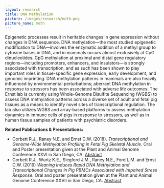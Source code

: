 ```yaml
---
layout: research
title: DNA Methylation 
picture: /images/research/meth.png
picture_name: meth 
---
```


Epigenetic processes result in heritable changes in gene expression without changes in DNA sequence. DNA methylation—the most studied epigenetic modification to DNA—involves the enzymatic addition of a methyl group to cytosine bases in DNA, and in mammals occurs almost exclusively at CpG dinucleotides. CpG methylation at proximal and distal gene regulatory regions—including promoters, enhancers, and insulators—is strongly associated with transcription, and as such has been shown to play important roles in tissue-specific gene expression, early development, and genomic imprinting. DNA methylation patterns in mammals are also heavily influenced by environmental perturbations; aberrant DNA methylation in response to stressors has been associated with adverse life outcomes. The Ernst lab is currently using Whole-Genome Bisulfite Sequencing (WGBS) to assess DNA methylation patterns across a diverse set of adult and fetal pig tissues as a means to identify novel sites of transcriptional regulation. The lab also utilizes WGBS and array-based platforms to assess methylation dynamics in immune cells of pigs in response to stressors, as well as in human tissue samples of patients with psychiatric disorders. 

__Related Publications & Presentations:__
* Corbett R.J., Raney N.E. and Ernst C.W. (2018). *Transcriptional and Genome-Wide Methylation Profiling in Fetal Pig Skeletal Muscle.* Oral and Poster presentation given at the Plant and Animal Genome Conference XXVI in San Diego, CA. [Abstract](https://pag.confex.com/pag/xxvi/meetingapp.cgi/Paper/28250)
* Corbett R.J., Wurtz K.E., Siegford J.M., Raney N.E., Ford L.M. and Ernst C.W. (2019) *Weaning Induces Rapid DNA Methylation and Transcriptional Changes in Pig PBMCs Associated with Impaired Stress Response*. Oral and poster presentation given at the Plant and Animal Genome Conference XXVII in San Diego, CA. [Abstract](https://plan.core-apps.com/pag_2019/abstract/767ed880-5d95-4911-94ad-751b922f149d) 
